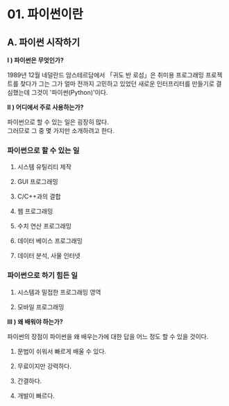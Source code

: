 # 01. 파이썬이란

## A. 파이썬 시작하기

**I ) 파이썬은 무엇인가?**

1989년 12월 네덜란드 암스테르담에서 「귀도 반 로섬」은 취미용 프로그래밍 프로젝트를 찾다가 그는 그가 얼마 전까지 고민하고 있었던 새로운 인터프리터를 만들기로 결심했는데 그것이 '파이썬(Python)'이다.

**II ) 어디에서 주로 사용하는가?**

파이썬으로 할 수 있는 일은 굉장히 많다.  
그러므로 그 중 몇 가지만 소개하려고 한다.  

### **파이썬으로 할 수 있는 일**

01. 시스템 유틸리티 제작

02. GUI 프로그래밍

03. C/C++과의 결합

04. 웹 프로그래밍

05. 수치 연산 프로그래밍

06. 데이터 베이스 프로그래밍

07. 데이터 분석, 사물 인터넷  

### **파이썬으로 하기 힘든 일**

01. 시스템과 밀접한 프로그래밍 영역

02. 모바일 프로그래밍

**III ) 왜 배워야 하는가?**

파이썬의 장점이 파이썬을 왜 배우는가에 대한 답을 어느 정도 할 수 있을 것이다.

01. 문법이 쉬워서 빠르게 배울 수 있다.

02. 무료이지만 강력하다.

03. 간결하다.

04. 개발이 빠르다.